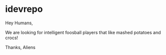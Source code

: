 # idevrepo

Hey Humans,

We are looking for intelligent foosball players that like mashed potatoes and crocs!

Thanks,
Aliens
